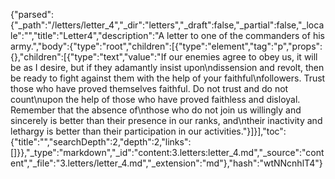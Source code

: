 {"parsed":{"_path":"/letters/letter_4","_dir":"letters","_draft":false,"_partial":false,"_locale":"","title":"Letter4","description":"A letter to one of the commanders of his army.","body":{"type":"root","children":[{"type":"element","tag":"p","props":{},"children":[{"type":"text","value":"If our enemies agree to obey us, it will be as I desire, but if they adamantly insist upon\ndissension and revolt, then be ready to fight against them with the help of your faithful\nfollowers. Trust those who have proved themselves faithful. Do not trust and do not count\nupon the help of those who have proved faithless and disloyal. Remember that the absence of\nthose who do not join us willingly and sincerely is better than their presence in our ranks, and\ntheir inactivity and lethargy is better than their participation in our activities."}]}],"toc":{"title":"","searchDepth":2,"depth":2,"links":[]}},"_type":"markdown","_id":"content:3.letters:letter_4.md","_source":"content","_file":"3.letters/letter_4.md","_extension":"md"},"hash":"wtNNcnhlT4"}